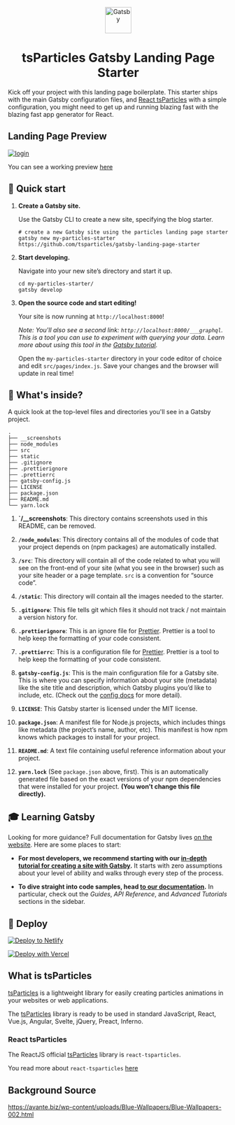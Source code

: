 <p align="center">
  <a href="https://www.gatsbyjs.org">
    <img alt="Gatsby" src="https://www.gatsbyjs.com/Gatsby-Monogram.svg" width="60" />
  </a>
</p>
<h1 align="center">
  tsParticles Gatsby Landing Page Starter
</h1>

Kick off your project with this landing page boilerplate. This starter ships with the main Gatsby configuration files, and [React tsParticles](https://github.com/matteobruni/tsparticles) with a simple configuration, you might need to get up and running blazing fast with the blazing fast app generator for React.

## Landing Page Preview

[![login](https://raw.githubusercontent.com/tsparticles/gatsby-landing-page-starter/master/__screenshots/landing.png)](https://tsparticles.github.io/gatsby-landing-page-starter/index.html)

You can see a working preview [here](https://tsparticles.github.io/gatsby-landing-page-starter/index.html)

## 🚀 Quick start

1.  **Create a Gatsby site.**

    Use the Gatsby CLI to create a new site, specifying the blog starter.

    ```shell
    # create a new Gatsby site using the particles landing page starter
    gatsby new my-particles-starter https://github.com/tsparticles/gatsby-landing-page-starter
    ```

1.  **Start developing.**

    Navigate into your new site’s directory and start it up.

    ```shell
    cd my-particles-starter/
    gatsby develop
    ```

1.  **Open the source code and start editing!**

    Your site is now running at `http://localhost:8000`!

    _Note: You'll also see a second link: _`http://localhost:8000/___graphql`_. This is a tool you can use to experiment with querying your data. Learn more about using this tool in the [Gatsby tutorial](https://www.gatsbyjs.org/tutorial/part-five/#introducing-graphiql)._

    Open the `my-particles-starter` directory in your code editor of choice and edit `src/pages/index.js`. Save your changes and the browser will update in real time!

## 🧐 What's inside?

A quick look at the top-level files and directories you'll see in a Gatsby project.

    .
    ├── __screenshots
    ├── node_modules
    ├── src
    ├── static
    ├── .gitignore
    ├── .prettierignore
    ├── .prettierrc
    ├── gatsby-config.js
    ├── LICENSE
    ├── package.json
    ├── README.md
    └── yarn.lock

1.  **`/__screenshots**: This directory contains screenshots used in this README, can be removed.

2.  **`/node_modules`**: This directory contains all of the modules of code that your project depends on (npm packages) are automatically installed.

3.  **`/src`**: This directory will contain all of the code related to what you will see on the front-end of your site (what you see in the browser) such as your site header or a page template. `src` is a convention for “source code”.

4.  **`/static`**: This directory will contain all the images needed to the starter.

5.  **`.gitignore`**: This file tells git which files it should not track / not maintain a version history for.

6.  **`.prettierignore`**: This is an ignore file for [Prettier](https://prettier.io/). Prettier is a tool to help keep the formatting of your code consistent.

7.  **`.prettierrc`**: This is a configuration file for [Prettier](https://prettier.io/). Prettier is a tool to help keep the formatting of your code consistent.

9.  **`gatsby-config.js`**: This is the main configuration file for a Gatsby site. This is where you can specify information about your site (metadata) like the site title and description, which Gatsby plugins you’d like to include, etc. (Check out the [config docs](https://www.gatsbyjs.org/docs/gatsby-config/) for more detail).

10.  **`LICENSE`**: This Gatsby starter is licensed under the MIT license.

11. **`package.json`**: A manifest file for Node.js projects, which includes things like metadata (the project’s name, author, etc). This manifest is how npm knows which packages to install for your project.

12. **`README.md`**: A text file containing useful reference information about your project.

13. **`yarn.lock`** (See `package.json` above, first). This is an automatically generated file based on the exact versions of your npm dependencies that were installed for your project. **(You won’t change this file directly).**

## 🎓 Learning Gatsby

Looking for more guidance? Full documentation for Gatsby lives [on the website](https://www.gatsbyjs.org/). Here are some places to start:

- **For most developers, we recommend starting with our [in-depth tutorial for creating a site with Gatsby](https://www.gatsbyjs.org/tutorial/).** It starts with zero assumptions about your level of ability and walks through every step of the process.

- **To dive straight into code samples, head [to our documentation](https://www.gatsbyjs.org/docs/).** In particular, check out the _Guides_, _API Reference_, and _Advanced Tutorials_ sections in the sidebar.

## 💫 Deploy

[![Deploy to Netlify](https://www.netlify.com/img/deploy/button.svg)](https://app.netlify.com/start/deploy?repository=https://github.com/tsparticles/gatsby-landing-page-starter)

[![Deploy with Vercel](https://vercel.com/button)](https://vercel.com/import/project?template=https://github.com/tsparticles/gatsby-landing-page-starter)

## What is tsParticles

[tsParticles](https://github.com/matteobruni/tsparticles) is a lightweight library for easily creating particles animations in your websites or web applications.

The [tsParticles](https://github.com/matteobruni/tsparticles) library is ready to be used in standard JavaScript, React, Vue.js, Angular, Svelte, jQuery, Preact, Inferno.

### React tsParticles

The ReactJS official [tsParticles](https://github.com/matteobruni/tsparticles) library is `react-tsparticles`.

You read more about `react-tsparticles` [here](https://github.com/matteobruni/tsparticles/blob/master/components/react/README.md) 

## Background Source

<https://avante.biz/wp-content/uploads/Blue-Wallpapers/Blue-Wallpapers-002.html>
